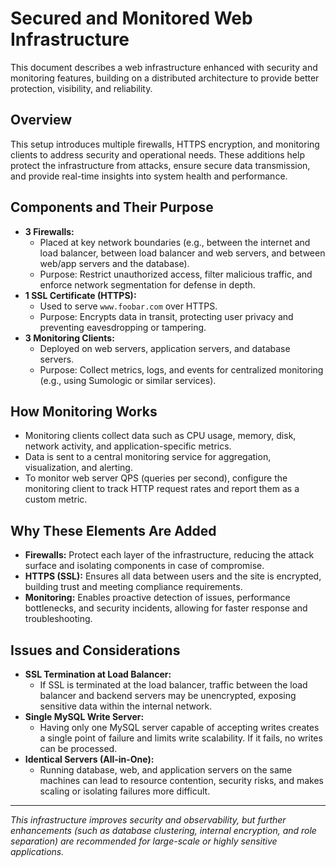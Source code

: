 # Secured and Monitored Web Infrastructure

This document describes a web infrastructure enhanced with security and monitoring features, building on a distributed architecture to provide better protection, visibility, and reliability.

## Overview
This setup introduces multiple firewalls, HTTPS encryption, and monitoring clients to address security and operational needs. These additions help protect the infrastructure from attacks, ensure secure data transmission, and provide real-time insights into system health and performance.

## Components and Their Purpose
- **3 Firewalls:**
  - Placed at key network boundaries (e.g., between the internet and load balancer, between load balancer and web servers, and between web/app servers and the database).
  - Purpose: Restrict unauthorized access, filter malicious traffic, and enforce network segmentation for defense in depth.
- **1 SSL Certificate (HTTPS):**
  - Used to serve `www.foobar.com` over HTTPS.
  - Purpose: Encrypts data in transit, protecting user privacy and preventing eavesdropping or tampering.
- **3 Monitoring Clients:**
  - Deployed on web servers, application servers, and database servers.
  - Purpose: Collect metrics, logs, and events for centralized monitoring (e.g., using Sumologic or similar services).

## How Monitoring Works
- Monitoring clients collect data such as CPU usage, memory, disk, network activity, and application-specific metrics.
- Data is sent to a central monitoring service for aggregation, visualization, and alerting.
- To monitor web server QPS (queries per second), configure the monitoring client to track HTTP request rates and report them as a custom metric.

## Why These Elements Are Added
- **Firewalls:** Protect each layer of the infrastructure, reducing the attack surface and isolating components in case of compromise.
- **HTTPS (SSL):** Ensures all data between users and the site is encrypted, building trust and meeting compliance requirements.
- **Monitoring:** Enables proactive detection of issues, performance bottlenecks, and security incidents, allowing for faster response and troubleshooting.

## Issues and Considerations
- **SSL Termination at Load Balancer:**
  - If SSL is terminated at the load balancer, traffic between the load balancer and backend servers may be unencrypted, exposing sensitive data within the internal network.
- **Single MySQL Write Server:**
  - Having only one MySQL server capable of accepting writes creates a single point of failure and limits write scalability. If it fails, no writes can be processed.
- **Identical Servers (All-in-One):**
  - Running database, web, and application servers on the same machines can lead to resource contention, security risks, and makes scaling or isolating failures more difficult.

---

*This infrastructure improves security and observability, but further enhancements (such as database clustering, internal encryption, and role separation) are recommended for large-scale or highly sensitive applications.*
